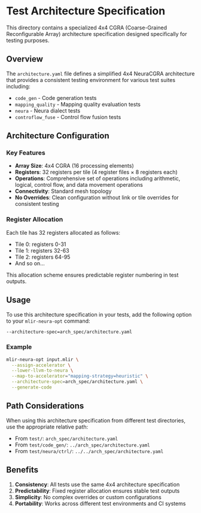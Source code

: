 # Test Architecture Specification

This directory contains a specialized 4x4 CGRA (Coarse-Grained Reconfigurable Array) architecture specification designed specifically for testing purposes.

## Overview

The `architecture.yaml` file defines a simplified 4x4 NeuraCGRA architecture that provides a consistent testing environment for various test suites including:

- `code_gen` - Code generation tests
- `mapping_quality` - Mapping quality evaluation tests  
- `neura` - Neura dialect tests
- `controflow_fuse` - Control flow fusion tests

## Architecture Configuration

### Key Features

- **Array Size**: 4x4 CGRA (16 processing elements)
- **Registers**: 32 registers per tile (4 register files × 8 registers each)
- **Operations**: Comprehensive set of operations including arithmetic, logical, control flow, and data movement operations
- **Connectivity**: Standard mesh topology
- **No Overrides**: Clean configuration without link or tile overrides for consistent testing

### Register Allocation

Each tile has 32 registers allocated as follows:
- Tile 0: registers 0-31
- Tile 1: registers 32-63  
- Tile 2: registers 64-95
- And so on...

This allocation scheme ensures predictable register numbering in test outputs.

## Usage

To use this architecture specification in your tests, add the following option to your `mlir-neura-opt` command:

```bash
--architecture-spec=arch_spec/architecture.yaml
```

### Example

```bash
mlir-neura-opt input.mlir \
  --assign-accelerator \
  --lower-llvm-to-neura \
  --map-to-accelerator="mapping-strategy=heuristic" \
  --architecture-spec=arch_spec/architecture.yaml \
  --generate-code
```

## Path Considerations

When using this architecture specification from different test directories, use the appropriate relative path:

- From `test/`: `arch_spec/architecture.yaml`
- From `test/code_gen/`: `../arch_spec/architecture.yaml`  
- From `test/neura/ctrl/`: `../../arch_spec/architecture.yaml`

## Benefits

1. **Consistency**: All tests use the same 4x4 architecture specification
2. **Predictability**: Fixed register allocation ensures stable test outputs
3. **Simplicity**: No complex overrides or custom configurations
4. **Portability**: Works across different test environments and CI systems
